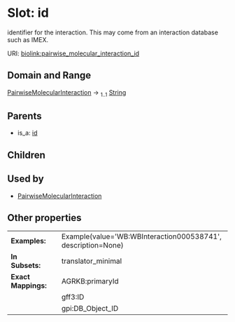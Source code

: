 
# Slot: id


identifier for the interaction. This may come from an interaction database such as IMEX.

URI: [biolink:pairwise_molecular_interaction_id](https://w3id.org/biolink/pairwise_molecular_interaction_id)


## Domain and Range

[PairwiseMolecularInteraction](PairwiseMolecularInteraction.md) &#8594;  <sub>1..1</sub> [String](types/String.md)

## Parents

 *  is_a: [id](id.md)

## Children


## Used by

 * [PairwiseMolecularInteraction](PairwiseMolecularInteraction.md)

## Other properties

|  |  |  |
| --- | --- | --- |
| **Examples:** | | Example(value='WB:WBInteraction000538741', description=None) |
| **In Subsets:** | | translator_minimal |
| **Exact Mappings:** | | AGRKB:primaryId |
|  | | gff3:ID |
|  | | gpi:DB_Object_ID |

